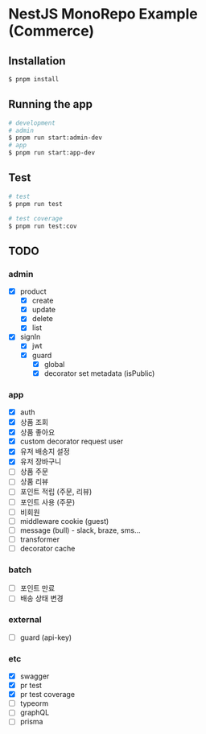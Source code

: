 # NestJS MonoRepo Example (Commerce)

## Installation

```bash
$ pnpm install
```

## Running the app

```bash
# development
# admin
$ pnpm run start:admin-dev
# app
$ pnpm run start:app-dev
```

## Test

```bash
# test
$ pnpm run test

# test coverage
$ pnpm run test:cov
```

## TODO
### admin
- [x] product
  - [x] create
  - [x] update
  - [x] delete
  - [x] list
- [x] signIn
  - [x] jwt
  - [x] guard
    - [x] global
    - [x] decorator set metadata (isPublic)

### app
- [x] auth
- [x] 상품 조회
- [x] 상품 좋아요
- [x] custom decorator request user
- [x] 유저 배송지 설정
- [x] 유저 장바구니
- [ ] 상품 주문
- [ ] 상품 리뷰
- [ ] 포인트 적립 (주문, 리뷰)
- [ ] 포인트 사용 (주문)
- [ ] 비회원
- [ ] middleware cookie (guest)
- [ ] message (bull) - slack, braze, sms...
- [ ] transformer
- [ ] decorator cache

### batch
- [ ] 포인트 만료
- [ ] 배송 상태 변경

### external
- [ ] guard (api-key)

### etc
- [x] swagger
- [x] pr test
- [x] pr test coverage
- [ ] typeorm
- [ ] graphQL
- [ ] prisma